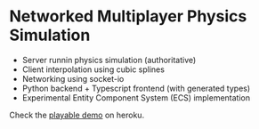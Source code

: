 # Networked Multiplayer Physics Simulation

* Server runnin physics simulation (authoritative)
* Client interpolation using cubic splines
* Networking using socket-io
* Python backend  + Typescript frontend (with generated types)
* Experimental Entity Component System (ECS) implementation

Check the [playable demo](https://box2d-socketio-app.herokuapp.com/) on heroku.
